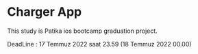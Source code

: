 # Charger App

This study is Patika ios bootcamp graduation project.


DeadLine : 17 Temmuz 2022 saat 23.59 (18 Temmuz 2022 00.00)
